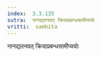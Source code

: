 ```yaml
---
index:  3.3.135
sutra:  नानद्यतनवत् क्रियाप्रबन्धसामीप्ययोः
vritti:  samhita 
---
```


नानद्यतनवत् क्रियाप्रबन्धसामीप्ययोः

